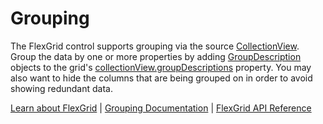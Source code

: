 Grouping
========

The FlexGrid control supports grouping via the source [CollectionView](https://www.grapecity.com/wijmo/api/classes/wijmo.collectionview.html). Group the data by one or more properties by adding [GroupDescription](https://www.grapecity.com/wijmo/api/classes/wijmo.groupdescription.html) objects to the grid's [collectionView.groupDescriptions](https://www.grapecity.com/wijmo/api/classes/wijmo.collectionview.html#groupdescriptions) property. You may also want to hide the columns that are being grouped on in order to avoid showing redundant data.

[Learn about FlexGrid](https://www.grapecity.com/wijmo/flexgrid-javascript-data-grid) | [Grouping Documentation](https://www.grapecity.com/wijmo/docs/Topics/Grid/Grouping/Groups) | [FlexGrid API Reference](https://www.grapecity.com/wijmo/api/classes/wijmo_grid.flexgrid.html)